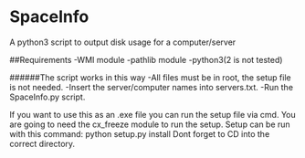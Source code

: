 # SpaceInfo
A python3 script to output disk usage for a computer/server

##Requirements
-WMI module
-pathlib module
-python3(2 is not tested)

######The script works in this way
-All files must be in root, the setup file is not needed.
-Insert the server/computer names into servers.txt.
-Run the SpaceInfo.py script.

If you want to use this as an .exe file you can run the setup file via cmd.
You are going to need the cx_freeze module to run the setup.
Setup can be run with this command: python setup.py install
Dont forget to CD into the correct directory.
